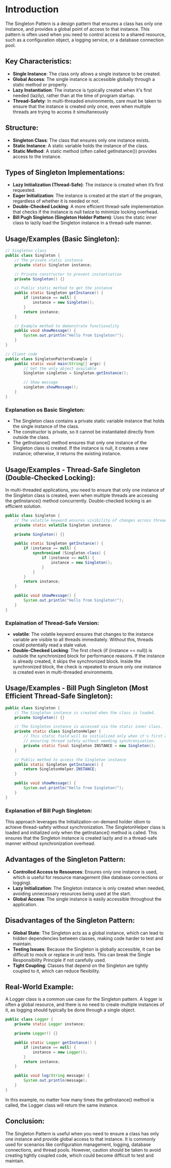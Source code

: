 # Introduction

The Singleton Pattern is a design pattern that ensures a class has only one instance, and provides a global point of access to that instance. This pattern is often used when you need to control access to a shared resource, such as a configuration object, a logging service, or a database connection pool.

## Key Characteristics:

- **Single Instance**: The class only allows a single instance to be created.
- **Global Access**: The single instance is accessible globally through a static method or property.
- **Lazy Instantiation**: The instance is typically created when it's first needed (lazily), rather than at the time of program startup.
- **Thread-Safety**: In multi-threaded environments, care must be taken to ensure that the instance is created only once, even when multiple threads are trying to access it simultaneously

## Structure:

- **Singleton Class**: The class that ensures only one instance exists.
- **Static Instance**: A static variable holds the instance of the class.
- **Static Method**: A static method (often called getInstance()) provides access to the instance.

## Types of Singleton Implementations:

- **Lazy Initialization (Thread-Safe)**: The instance is created when it’s first requested.
- **Eager Initialization**: The instance is created at the start of the program, regardless of whether it is needed or not.
- **Double-Checked Locking**: A more efficient thread-safe implementation that checks if the instance is null twice to minimize locking overhead.
- **Bill Pugh Singleton (Singleton Holder Pattern)**: Uses the static inner class to lazily load the Singleton instance in a thread-safe manner.

## Usage/Examples (Basic Singleton):

```java
// Singleton class
public class Singleton {
    // The private static instance
    private static Singleton instance;

    // Private constructor to prevent instantiation
    private Singleton() {}

    // Public static method to get the instance
    public static Singleton getInstance() {
        if (instance == null) {
            instance = new Singleton();
        }
        return instance;
    }

    // Example method to demonstrate functionality
    public void showMessage() {
        System.out.println("Hello from Singleton!");
    }
}

// Client code
public class SingletonPatternExample {
    public static void main(String[] args) {
        // Get the only object available
        Singleton singleton = Singleton.getInstance();

        // Show message
        singleton.showMessage();
    }
}
```

### Explanation os Basic Singleton:

- The Singleton class contains a private static variable instance that holds the single instance of the class.
- The constructor is private, so it cannot be instantiated directly from outside the class.
- The getInstance() method ensures that only one instance of the Singleton class is created. If the instance is null, it creates a new instance; otherwise, it returns the existing instance.

## Usage/Examples - Thread-Safe Singleton (Double-Checked Locking):

In multi-threaded applications, you need to ensure that only one instance of the Singleton class is created, even when multiple threads are accessing the getInstance() method concurrently. Double-checked locking is an efficient solution.

```java
public class Singleton {
    // The volatile keyword ensures visibility of changes across threads
    private static volatile Singleton instance;

    private Singleton() {}

    public static Singleton getInstance() {
        if (instance == null) {
            synchronized (Singleton.class) {
                if (instance == null) {
                    instance = new Singleton();
                }
            }
        }
        return instance;
    }

    public void showMessage() {
        System.out.println("Hello from Singleton!");
    }
}
```

### Explaination of Thread-Safe Version:

- **volatile**: The volatile keyword ensures that changes to the instance variable are visible to all threads immediately. Without this, threads could potentially read a stale value.
- **Double-Checked Locking**: The first check (if (instance == null)) is outside the synchronized block for performance reasons. If the instance is already created, it skips the synchronized block. Inside the synchronized block, the check is repeated to ensure only one instance is created even in multi-threaded environments.

## Usage/Examples - Bill Pugh Singleton (Most Efficient Thread-Safe Singleton):

```java
public class Singleton {
    // The Singleton instance is created when the class is loaded.
    private Singleton() {}

    // The Singleton instance is accessed via the static inner class.
    private static class SingletonHelper {
        // This static field will be initialized only when it's first accessed,
        // ensuring thread safety without needing synchronization.
        private static final Singleton INSTANCE = new Singleton();
    }

    // Public method to access the Singleton instance
    public static Singleton getInstance() {
        return SingletonHelper.INSTANCE;
    }

    public void showMessage() {
        System.out.println("Hello from Singleton!");
    }
}
```

### Explanation of Bill Pugh Singleton:

This approach leverages the Initialization-on-demand holder idiom to achieve thread-safety without synchronization.
The SingletonHelper class is loaded and initialized only when the getInstance() method is called. This ensures that the Singleton instance is created lazily and in a thread-safe manner without synchronization overhead.

## Advantages of the Singleton Pattern:

- **Controlled Access to Resources**: Ensures only one instance is used, which is useful for resource management (like database connections or logging).
- **Lazy Initialization**: The Singleton instance is only created when needed, avoiding unnecessary resources being used at the start.
- **Global Access**: The single instance is easily accessible throughout the application.

## Disadvantages of the Singleton Pattern:

- **Global State**: The Singleton acts as a global instance, which can lead to hidden dependencies between classes, making code harder to test and maintain.
- **Testing Issues**: Because the Singleton is globally accessible, it can be difficult to mock or replace in unit tests. This can break the Single Responsibility Principle if not carefully used.
- **Tight Coupling**: Classes that depend on the Singleton are tightly coupled to it, which can reduce flexibility.

## Real-World Example:

A Logger class is a common use case for the Singleton pattern. A logger is often a global resource, and there is no need to create multiple instances of it, as logging should typically be done through a single object.

```java
public class Logger {
    private static Logger instance;

    private Logger() {}

    public static Logger getInstance() {
        if (instance == null) {
            instance = new Logger();
        }
        return instance;
    }

    public void log(String message) {
        System.out.println(message);
    }
}
```

In this example, no matter how many times the getInstance() method is called, the Logger class will return the same instance.

## Conclusion:

The Singleton Pattern is useful when you need to ensure a class has only one instance and provide global access to that instance. It is commonly used for scenarios like configuration management, logging, database connections, and thread pools. However, caution should be taken to avoid creating tightly coupled code, which could become difficult to test and maintain.
